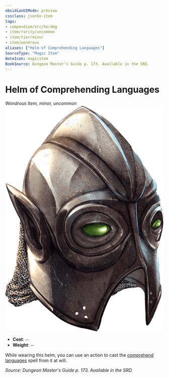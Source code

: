 ```yaml
---
obsidianUIMode: preview
cssclass: json5e-item
tags:
- compendium/src/5e/dmg
- item/rarity/uncommon
- item/tier/minor
- item/wondrous
aliases: ["Helm of Comprehending Languages"]
SourceType: "Magic Item"
NoteIcon: magicitem
BookSource: Dungeon Master's Guide p. 173. Available in the SRD.
---
```

# Helm of Comprehending Languages
*Wondrous Item, minor, uncommon*  
![](https://raw.githubusercontent.com/5etools-mirror-2/5etools-img/main/items/DMG/Helm%20of%20Comprehending%20Languages.webp#right)  

- **Cost**: ⏤
- **Weight**: ⏤

While wearing this helm, you can use an action to cast the [comprehend languages](/3-Mechanics/CLI/spells/comprehend-languages.md) spell from it at will.

*Source: Dungeon Master's Guide p. 173. Available in the SRD.*